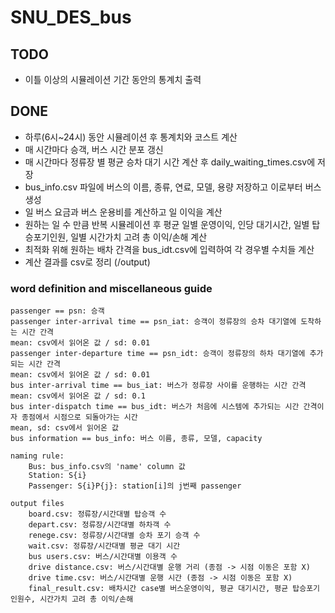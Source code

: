 # SNU_DES_bus

## TODO
* 이틀 이상의 시뮬레이션 기간 동안의 통계치 출력 <br/>
## DONE
* 하루(6시~24시) 동안 시뮬레이션 후 통계치와 코스트 계산<br/>
* 매 시간마다 승객, 버스 시간 분포 갱신<br/>
* 매 시간마다 정류장 별 평균 승차 대기 시간 계산 후 daily_waiting_times.csv에 저장<br/>
* bus_info.csv 파일에 버스의 이름, 종류, 연료, 모델, 용량 저장하고 이로부터 버스 생성<br/>
* 일 버스 요금과 버스 운용비를 계산하고 일 이익을 계산
* 원하는 일 수 만큼 반복 시뮬레이션 후 평균 일별 운영이익, 인당 대기시간, 일별 탑승포기인원, 일별 시간가치 고려 총 이익/손해 계산
* 최적화 위해 원하는 배차 간격을 bus_idt.csv에 입력하여 각 경우별 수치들 계산
* 계산 결과를 csv로 정리 (/output)

### word definition and miscellaneous guide

```
passenger == psn: 승객
passenger inter-arrival time == psn_iat: 승객이 정류장의 승차 대기열에 도착하는 시간 간격
mean: csv에서 읽어온 값 / sd: 0.01
passenger inter-departure time == psn_idt: 승객이 정류장의 하차 대기열에 추가되는 시간 간격
mean: csv에서 읽어온 값 / sd: 0.01
bus inter-arrival time == bus_iat: 버스가 정류장 사이를 운행하는 시간 간격
mean: csv에서 읽어온 값 / sd: 0.1
bus inter-dispatch time == bus_idt: 버스가 처음에 시스템에 추가되는 시간 간격이자 종점에서 시점으로 되돌아가는 시간
mean, sd: csv에서 읽어온 값
bus information == bus_info: 버스 이름, 종류, 모델, capacity

naming rule:
    Bus: bus_info.csv의 'name' column 값
    Station: S{i}
    Passenger: S{i}P{j}: station[i]의 j번째 passenger
    
output files
    board.csv: 정류장/시간대별 탑승객 수
    depart.csv: 정류장/시간대별 하차객 수
    renege.csv: 정류장/시간대별 승차 포기 승객 수
    wait.csv: 정류장/시간대별 평균 대기 시간
    bus users.csv: 버스/시간대별 이용객 수
    drive distance.csv: 버스/시간대별 운행 거리 (종점 -> 시점 이동은 포함 X)
    drive time.csv: 버스/시간대별 운행 시간 (종점 -> 시점 이동은 포함 X)
    final_result.csv: 배차시간 case별 버스운영이익, 평균 대기시간, 평균 탑승포기 인원수, 시간가치 고려 총 이익/손해 

```
